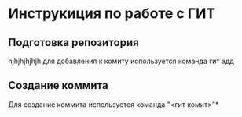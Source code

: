 # Инструкиция по работе с ГИТ
## Подготовка репозитория
hjhjhjhjhjh
для добавления к комиту используется команда гит эдд

## Создание коммита 
Для создание коммита используется команда "<гит комит>"* 
